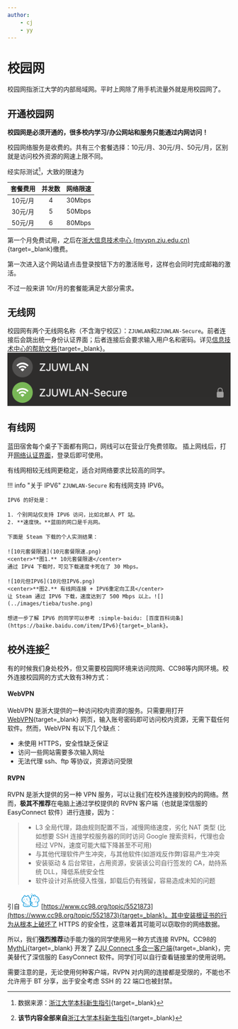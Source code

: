 ```yaml
---
author:
    - cj
    - yy
---
```


# **校园网**

校园网指浙江大学的内部局域网。平时上网除了用手机流量外就是用校园网了。

## 开通校园网

**校园网是必须开通的，很多校内学习/办公网站和服务只能通过内网访问！**

校园网络服务是收费的。共有三个套餐选择：10元/月、30元/月、50元/月，区别就是访问校外资源的网速上限不同。

经实际测试[^1]，大致的限速为

| 套餐费用 | 并发数	| 网络限速 |
| :---: | :---: | :---: |
| 10元/月 | 4 | 30Mbps |
| 30元/月 | 5 | 50Mbps |
| 50元/月 | 6 | 80Mbps |

第一个月免费试用，之后在[浙大信息技术中心 (myvpn.zju.edu.cn) ](http://myvpn.zju.edu.cn){target=_blank}缴费。

第一次进入这个网站请点击登录按钮下方的激活账号，这样也会同时完成邮箱的激活。

不过一般来讲 10r/月的套餐能满足大部分需求。

## 无线网

校园网有两个无线网名称（不含海宁校区）：`ZJUWLAN`和`ZJUWLAN-Secure`。前者连接后会跳出统一身份认证界面；后者连接后会要求输入用户名和密码。详见[信息技术中心的帮助文档](https://itc.zju.edu.cn/2021/0128/c12077a2248578/page.htm){target=_blank}。
![无线网](ZJUWLAN.png)

## 有线网

蓝田宿舍每个桌子下面都有网口，网线可以在营业厅免费领取。
插上网线后，打开[网络认证界面](https://net.zju.edu.cn)，登录后即可使用。

有线网相较无线网更稳定，适合对网络要求比较高的同学。

!!! info "关于 IPV6"
    `ZJUWLAN-Secure` 和有线网支持 IPV6。

    IPV6 的好处是：

    1. 个别网站仅支持 IPV6 访问，比如北邮人 PT 站。
    2. **速度快。**蓝田的网口是千兆网。

    下面是 Steam 下载的个人实测结果：

    ![10元套餐限速](10元套餐限速.png)
    <center>**图1.** 10元套餐限速</center>
    通过 IPV4 下载时，可见下载速度卡死在了 30 Mbps。

    ![10元但IPV6](10元但IPV6.png)
    <center>**图2.** 有线网连接 + IPV6重定向工具</center>
    让 Steam 通过 IPV6 下载，速度达到了 500 Mbps 以上。![](../images/tieba/tushe.png)

    想进一步了解 IPV6 的同学可以参考 :simple-baidu: [百度百科词条](https://baike.baidu.com/item/IPv6){target=_blank}。

## 校外连接[^2]

有的时候我们身处校外，但又需要校园网环境来访问院网、CC98等内网环境。校外连接校园网的方式大致有3种方式：

#### WebVPN

WebVPN 是浙大提供的一种访问校内资源的服务。只需要用打开 [WebVPN](https://webvpn.zju.edu.cn/){target=_blank} 网页，输入账号密码即可访问校内资源，无需下载任何软件。然而，WebVPN 有以下几个缺点：

- 未使用 HTTPS，安全性缺乏保证
- 访问一些网站需要多次输入网址
- 无法代理 ssh、ftp 等协议，资源访问受限

#### RVPN

RVPN 是浙大提供的另一种 VPN 服务，可以让我们在校外连接到校内的网络。然而，**极其不推荐**在电脑上通过学校提供的 RVPN 客户端（也就是深信服的 EasyConnect 软件）进行连接，因为：

> - L3 全局代理，路由规则配置不当，减慢网络速度，劣化 NAT 类型 (比如想要 SSH 连接学校服务器的同时访问 Google 搜索资料，代理也会经过 VPN，速度可能大幅下降甚至不可用)
> - 与其他代理软件产生冲突，与其他软件(如游戏反作弊)容易产生冲突
> - 安装驱动 & 后台常驻，占用资源，安装该公司自行签发的 CA，劫持系统 DLL，降低系统安全性
> - 软件设计对系统侵入性强，卸载后仍有残留，容易造成未知的问题

引自 ![cc98](../images/LOGO/CC98_LOGO.png) [https://www.cc98.org/topic/5521873](https://www.cc98.org/topic/5521873){target=_blank}。其中安装根证书的行为从根本上破坏了 HTTPS 的安全性，这意味着其可能可以窃取你的网络数据。

所以，我们**强烈推荐**动手能力强的同学使用另一种方式连接 RVPN。CC98的 [MythLi](https://www.cc98.org/user/id/619826){target=_blank} 开发了 [ZJU Connect 多合一客户端](https://www.cc98.org/topic/5704061){target=_blank}，完美替代了深信服的 EasyConnect 软件。同学们可以自行查看链接里的使用说明。

需要注意的是，无论使用何种客户端，RVPN 对内网的连接都是受限的，不能也不允许用于 BT 分享，出于安全考虑 SSH 的 22 端口也被封禁。

[^1]: 数据来源：[浙江大学本科新生指引](https://zjuers.com/welcome/life/network/#_5){target=_blank}
[^2]: **该节内容全部来自**[浙江大学本科新生指引](https://zjuers.com/welcome/life/network/#_11){target=_blank}